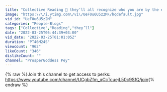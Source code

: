 ```yaml
---
title: "Collective Reading 🤍 they’ll all recognize who you are by the end of this TOWER ! , you’re perfect"
image: "https:\/\/i.ytimg.com\/vi\/UeF0u6U5z2M\/hqdefault.jpg"
vid_id: "UeF0u6U5z2M"
categories: "People-Blogs"
tags: ["Collective","Reading","they’ll"]
date: "2022-03-25T05:44:39+03:00"
vid_date: "2022-03-25T01:01:05Z"
duration: "PT46M24S"
viewcount: "962"
likeCount: "346"
dislikeCount: ""
channel: "ProsperGoddess Pey"
---
```

{% raw %}Join this channel to get access to perks:<br /><a rel="nofollow" target="blank" href="https://www.youtube.com/channel/UCgbZfm_qCcTcuejL50c9SfQ/join">https://www.youtube.com/channel/UCgbZfm_qCcTcuejL50c9SfQ/join</a>{% endraw %}

